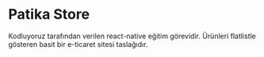 # Patika Store

Kodluyoruz tarafından verilen react-native eğitim görevidir. Ürünleri flatlistle gösteren basit bir e-ticaret sitesi taslağıdır.

